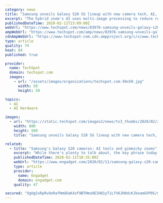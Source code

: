 ```yaml
---
category: news
title: "Samsung unveils Galaxy S20 5G lineup with new camera tech, AI, security, and more starting at $1,000"
excerpt: "The hybrid zoom's AI uses multi-image processing to reduce resolution loss at higher magnification ... the Galaxy S20 is protected by Knox—the industry-leading mobile security platform that protects the device from the chip level through to the software level,” says Samsung. The company also says that the S20 has a new “secure processor ..."
publishedDateTime: 2020-02-11T23:09:00Z
webUrl: "https://www.techspot.com/news/83976-samsung-unveils-galaxy-s20-5g-lineup-new-camera.html"
ampWebUrl: "https://www.techspot.com/amp/news/83976-samsung-unveils-galaxy-s20-5g-lineup-new-camera.html"
cdnAmpWebUrl: "https://www-techspot-com.cdn.ampproject.org/c/s/www.techspot.com/amp/news/83976-samsung-unveils-galaxy-s20-5g-lineup-new-camera.html"
type: article
quality: 74
heat: 84
published: true

provider:
  name: TechSpot
  domain: techspot.com
  images:
    - url: "/assets/images/organizations/techspot.com-50x50.jpg"
      width: 50
      height: 50

topics:
  - AI
  - AI Hardware

images:
  - url: "https://static.techspot.com/images2/news/ts3_thumbs/2020/02/2020-02-11-ts3_thumbs-833.jpg"
    width: 800
    height: 560
    title: "Samsung unveils Galaxy S20 5G lineup with new camera tech, AI, security, and more starting at $1,000"

related:
  - title: "Samsung's Galaxy S20 cameras: AI tools and gimmicky zooms"
    excerpt: "While there's plenty to talk about, the key phrase today is \"Space Zoom\" and to a lesser extent, AI. As a general overview, the Galaxy S20 and S20+ have the same cameras: A 10-megapixel selfie camera, 12-megpixel f/1.8 standard wide camera, 12-megapixel f/1.8 ultra-wide camera and a 64-megapixel f/2.0 telephoto camera. The S20+, however ..."
    publishedDateTime: 2020-02-11T18:35:00Z
    webUrl: "https://www.engadget.com/2020/02/11/samsung-galaxy-s20-cameras-ai-tools-space-zooms/"
    type: article
    provider:
      name: Engadget
      domain: engadget.com
    quality: 47

secured: "XgUgSxRpRv8oRafHmUDaK4zF9BTHma9EIHQ1yTiLfV6JH0dcKJboamGVP0S/meQMqIyZ6BOYl3m/Uhj05Stde+q89zmbOk3YVj6YNCKlpTrfp6/4Bmw7GPLgnUS7SLe6uCk44j3hD5meeGV6f/5ZAqpqXtbiHdyqysSfOy+p5h4khaW0giJXlZPbP7KUWhfDIWf3aiL5asxXvfqBOUyHl7XXkPBUp7XgdzaYJxFuruxzdd2Zwqm5j0lWYzRlqj+TU4eKVzbEHkdtt09LPHSViFOAxUEODumhwOCIoMkSQzu1AR/uFkO+XjF4xJaoO6PRy0Qhpwfc8t2yKfQI4zw8CEefCHP+ivZuJr+5wF2BVCELkkC3f5QU00gD/sHiuRwtgm+opGCS381Cf+rXdMg/kgPnrSXwbLja20z2uC3gj1GnZ8pHx1BvmuuNdaCdRw1tALgHH5P5ZLr38QOr9jI+sDwFzAzBYgcpQgA0VxT8XFQ=;amt5MphU/m15MwaQqcPE/w=="
---
```


